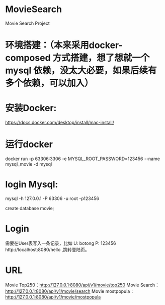 # MovieSearch
Movie Search Project


# 环境搭建：（本来采用docker-composed 方式搭建，想了想就一个 mysql 依赖，没太大必要，如果后续有多个依赖，可以加入）
# 安装Docker:
https://docs.docker.com/desktop/install/mac-install/

# 运行docker
docker run -p 63306:3306 -e MYSQL_ROOT_PASSWORD=123456 --name mysql_movie -d mysql

# login Mysql:
mysql -h 127.0.0.1 -P 63306 -u root -p123456

create database movie;

# Login
需要在User表写入一条记录，比如 U: botong P: 123456
http://localhost:8080/hello ,跳转登陆页。

# URL
Movie Top250：http://127.0.0.1:8080/api/v1/movie/top250
Movie Search：http://127.0.0.1:8080/api/v1/movie/search
Movie mostpopula：http://127.0.0.1:8080/api/v1/movie/mostpopula






